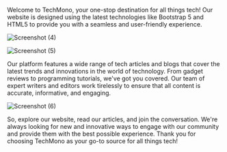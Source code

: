 Welcome to TechMono, your one-stop destination for all things tech! Our website is designed using the latest technologies like Bootstrap 5 and HTML5 to provide you with a seamless and user-friendly experience.

![Screenshot (4)](https://github.com/VinayakShyavi/TechMono/assets/121218561/673c1d0e-1ca5-4c61-b97d-94f3f659c2a4)

![Screenshot (5)](https://github.com/VinayakShyavi/TechMono/assets/121218561/93b9802a-fc99-4f30-93ff-3bfc05e9b1f1)

Our platform features a wide range of tech articles and blogs that cover the latest trends and innovations in the world of technology. From gadget reviews to programming tutorials, we've got you covered. Our team of expert writers and editors work tirelessly to ensure that all content is accurate, informative, and engaging.

![Screenshot (6)](https://github.com/VinayakShyavi/TechMono/assets/121218561/b41fdd0e-8906-4580-956c-f7d899d33b86)

So, explore our website, read our articles, and join the conversation. We're always looking for new and innovative ways to engage with our community and provide them with the best possible experience. Thank you for choosing TechMono as your go-to source for all things tech!
